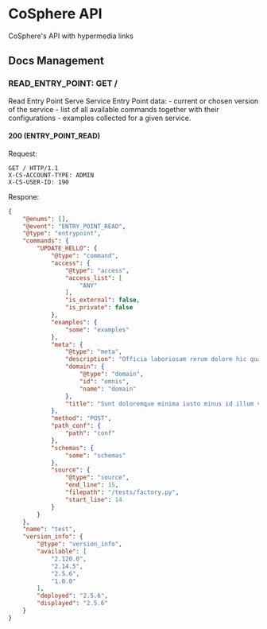 
# CoSphere API
CoSphere's API with hypermedia links
## Docs Management
### READ_ENTRY_POINT: GET /
Read Entry Point 
Serve Service Entry Point data: - current or chosen version of the service - list of all available commands together with their configurations - examples collected for a given service.
#### 200 (ENTRY_POINT_READ)
Request:
```http
GET / HTTP/1.1
X-CS-ACCOUNT-TYPE: ADMIN
X-CS-USER-ID: 190
```
Respone:
```json
{
    "@enums": [],
    "@event": "ENTRY_POINT_READ",
    "@type": "entrypoint",
    "commands": {
        "UPDATE_HELLO": {
            "@type": "command",
            "access": {
                "@type": "access",
                "access_list": [
                    "ANY"
                ],
                "is_external": false,
                "is_private": false
            },
            "examples": {
                "some": "examples"
            },
            "meta": {
                "@type": "meta",
                "description": "Officia laboriosam rerum dolore hic quas.",
                "domain": {
                    "@type": "domain",
                    "id": "omnis",
                    "name": "domain"
                },
                "title": "Sunt doloremque minima iusto minus id illum voluptatibus."
            },
            "method": "POST",
            "path_conf": {
                "path": "conf"
            },
            "schemas": {
                "some": "schemas"
            },
            "source": {
                "@type": "source",
                "end_line": 15,
                "filepath": "/tests/factory.py",
                "start_line": 14
            }
        }
    },
    "name": "test",
    "version_info": {
        "@type": "version_info",
        "available": [
            "2.120.0",
            "2.14.5",
            "2.5.6",
            "1.0.0"
        ],
        "deployed": "2.5.6",
        "displayed": "2.5.6"
    }
}
```

